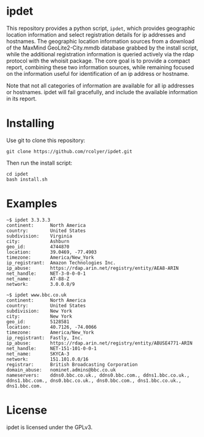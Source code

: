 # ipdet

This repository provides a python script, `ipdet`, which provides geographic
location information and select registration details for ip addresses and
hostnames.  The geographic location information sources from a download of the
MaxMind GeoLite2-City.mmdb database grabbed by the install script, while the
additional registration information is queried actively via the rdap protocol
with the whoisit package.  The core goal is to provide a compact report,
combining these two information sources, while remaining focused on the
information useful for identification of an ip address or hostname.

Note that not all categories of information are available for all ip addresses
or hostnames.  ipdet will fail gracefully, and include the available
information in its report.


# Installing

Use git to clone this repository:

```
git clone https://github.com/rcolyer/ipdet.git
```

Then run the install script:

```
cd ipdet
bash install.sh
```


# Examples

```
~$ ipdet 3.3.3.3
continent:      North America
country:        United States
subdivision:    Virginia
city:           Ashburn
geo_id:         4744870
location:       39.0469, -77.4903
timezone:       America/New_York
ip_registrant:  Amazon Technologies Inc.
ip_abuse:       https://rdap.arin.net/registry/entity/AEA8-ARIN
net_handle:     NET-3-0-0-0-1
net_name:       AT-88-Z
network:        3.0.0.0/9
```

```
~$ ipdet www.bbc.co.uk
continent:      North America
country:        United States
subdivision:    New York
city:           New York
geo_id:         5128581
location:       40.7126, -74.0066
timezone:       America/New_York
ip_registrant:  Fastly, Inc.
ip_abuse:       https://rdap.arin.net/registry/entity/ABUSE4771-ARIN
net_handle:     NET-151-101-0-0-1
net_name:       SKYCA-3
network:        151.101.0.0/16
registrar:      British Broadcasting Corporation
domain_abuse:   nominet.admins@bbc.co.uk
nameservers:    ddns0.bbc.co.uk., ddns0.bbc.com., ddns1.bbc.co.uk., ddns1.bbc.com., dns0.bbc.co.uk., dns0.bbc.com., dns1.bbc.co.uk., dns1.bbc.com.
```


# License

ipdet is licensed under the GPLv3.

